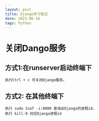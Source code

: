 ```yaml
---
layout: post
title: Django学习笔记
date: 2023-06-10
tags: Python
---
```


# 关闭Dango服务

## 方式1:在runserver启动终端下
```
执行Ctrl + c 可关闭Django服务。
```
## 方式2: 在其他终端下
``` 
执行 sudo Isof -i:8000 查询出Django的进程id。
执行 kill-9 对应Django进程id
```


